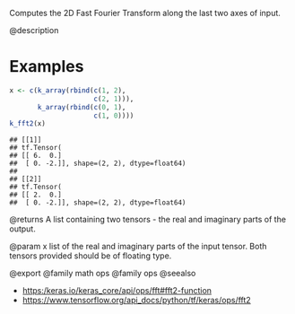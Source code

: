 Computes the 2D Fast Fourier Transform along the last two axes of input.

@description

# Examples

```r
x <- c(k_array(rbind(c(1, 2),
                     c(2, 1))),
       k_array(rbind(c(0, 1),
                     c(1, 0))))
k_fft2(x)
```

```
## [[1]]
## tf.Tensor(
## [[ 6.  0.]
##  [ 0. -2.]], shape=(2, 2), dtype=float64)
##
## [[2]]
## tf.Tensor(
## [[ 2.  0.]
##  [ 0. -2.]], shape=(2, 2), dtype=float64)
```

@returns
A list containing two tensors - the real and imaginary parts of the
output.

@param x
list of the real and imaginary parts of the input tensor. Both
tensors provided should be of floating type.

@export
@family math ops
@family ops
@seealso
+ <https:/keras.io/keras_core/api/ops/fft#fft2-function>
+ <https://www.tensorflow.org/api_docs/python/tf/keras/ops/fft2>

